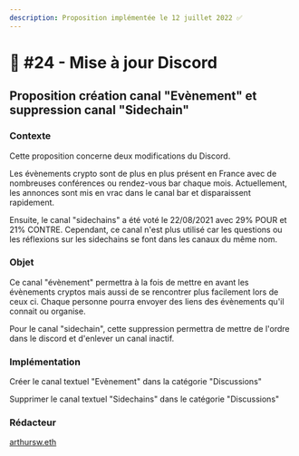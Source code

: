```yaml
---
description: Proposition implémentée le 12 juillet 2022 ✅
---
```


# 📜 #24 - Mise à jour Discord

## Proposition création canal "Evènement" et **suppression canal "Sidechain"**

### Contexte

Cette proposition concerne deux modifications du Discord.

Les évènements crypto sont de plus en plus présent en France avec de nombreuses conférences ou rendez-vous bar chaque mois. Actuellement, les annonces sont mis en vrac dans le canal bar et disparaissent rapidement.

Ensuite, le canal "sidechains" a été voté le 22/08/2021 avec 29% POUR et 21% CONTRE. Cependant, ce canal n'est plus utilisé car les questions ou les réflexions sur les sidechains se font dans les canaux du même nom.

### Objet&#x20;

Ce canal "évènement" permettra à la fois de mettre en avant les évènements cryptos mais aussi de se rencontrer plus facilement lors de ceux ci. Chaque personne pourra envoyer des liens des évènements qu'il connait ou organise.

Pour le canal "sidechain", cette suppression permettra de mettre de l'ordre dans le discord et d'enlever un canal inactif.

### **Implémentation**&#x20;

Créer le canal textuel "Evènement" dans la catégorie "Discussions"

Supprimer le canal textuel "Sidechains" dans le catégorie "Discussions"

### Rédacteur

[arthursw.eth](http://localhost:5000/u/4V5TkoVBm1Ntv20z5ZnBQa9jHYK2 "mention")
